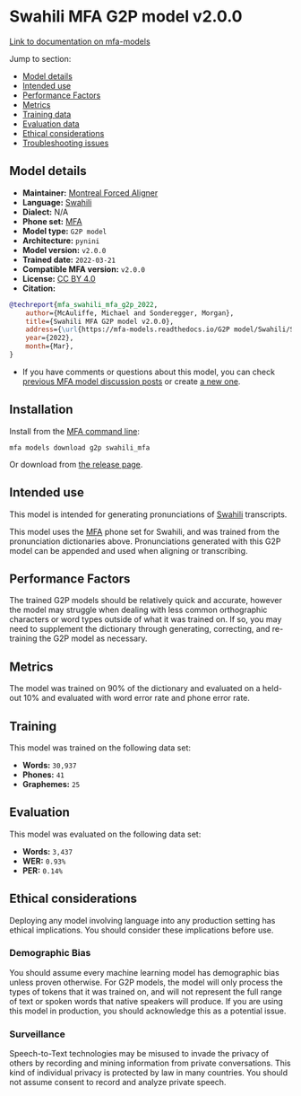 
# Swahili MFA G2P model v2.0.0

[Link to documentation on mfa-models](https://mfa-models.readthedocs.io/en/main/g2p/swahili_mfa.html)

Jump to section:

- [Model details](#model-details)
- [Intended use](#intended-use)
- [Performance Factors](#performance-factors)
- [Metrics](#metrics)
- [Training data](#training-data)
- [Evaluation data](#evaluation-data)
- [Ethical considerations](#ethical-considerations)
- [Troubleshooting issues](#troubleshooting-issues)

## Model details

- **Maintainer:** [Montreal Forced Aligner](https://montreal-forced-aligner.readthedocs.io/)
- **Language:** [Swahili](https://en.wikipedia.org/wiki/Swahili_language)
- **Dialect:** N/A
- **Phone set:** [MFA](https://mfa-models.readthedocs.io/en/refactor/mfa_phone_set.html#swahili)
- **Model type:** `G2P model`
- **Architecture:** `pynini`
- **Model version:** `v2.0.0`
- **Trained date:** `2022-03-21`
- **Compatible MFA version:** `v2.0.0`
- **License:** [CC BY 4.0](https://github.com/MontrealCorpusTools/mfa-models/tree/main/g2p/swahili/mfa/v2.0.0/LICENSE)
- **Citation:**

```bibtex
@techreport{mfa_swahili_mfa_g2p_2022,
	author={McAuliffe, Michael and Sonderegger, Morgan},
	title={Swahili MFA G2P model v2.0.0},
	address={\url{https://mfa-models.readthedocs.io/G2P model/Swahili/Swahili MFA G2P model v2_0_0.html}},
	year={2022},
	month={Mar},
}
```

- If you have comments or questions about this model, you can check [previous MFA model discussion posts](https://github.com/MontrealCorpusTools/mfa-models/discussions?discussions_q=Swahili+MFA+G2P+model+v2.0.0) or create [a new one](https://github.com/MontrealCorpusTools/mfa-models/discussions/new).

## Installation

Install from the [MFA command line](https://montreal-forced-aligner.readthedocs.io/en/latest/user_guide/models/index.html):

```
mfa models download g2p swahili_mfa
```

Or download from [the release page](https://github.com/MontrealCorpusTools/mfa-models/releases/tag/g2p-swahili_mfa-v2.0.0).

## Intended use

This model is intended for generating pronunciations of [Swahili](https://en.wikipedia.org/wiki/Swahili_language) transcripts.

This model uses the [MFA](https://mfa-models.readthedocs.io/en/refactor/mfa_phone_set.html#swahili) phone set for Swahili, and was trained from the pronunciation dictionaries above. Pronunciations generated with this G2P model can be appended and used when aligning or transcribing.

## Performance Factors

The trained G2P models should be relatively quick and accurate, however the model may struggle when dealing with less common orthographic characters or word types outside of what it was trained on. If so, you may need to supplement the dictionary through generating, correcting, and re-training the G2P model as necessary.

## Metrics

The model was trained on 90% of the dictionary and evaluated on a held-out 10% and evaluated with word error rate and phone error rate.

## Training

This model was trained on the following data set:


* **Words:** `30,937`
* **Phones:** `41`
* **Graphemes:** `25`

## Evaluation

This model was evaluated on the following data set:


* **Words:** `3,437`
* **WER:** `0.93%`
* **PER:** `0.14%`

## Ethical considerations

Deploying any model involving language into any production setting has ethical implications. You should consider these implications before use.

### Demographic Bias

You should assume every machine learning model has demographic bias unless proven otherwise. For G2P models, the model will only process the types of tokens that it was trained on, and will not represent the full range of text or spoken words that native speakers will produce. If you are using this model in production, you should acknowledge this as a potential issue.

### Surveillance

Speech-to-Text technologies may be misused to invade the privacy of others by recording and mining information from private conversations. This kind of individual privacy is protected by law in many countries. You should not assume consent to record and analyze private speech.
